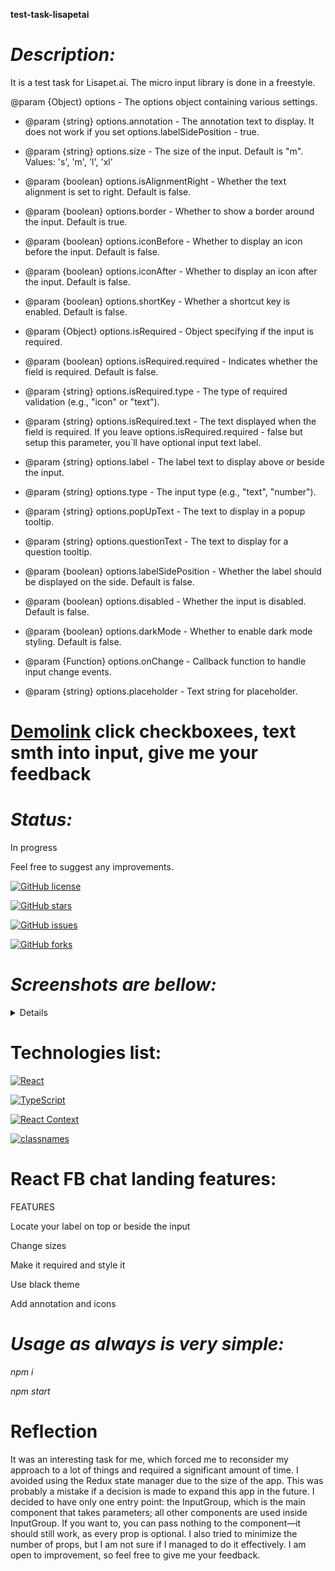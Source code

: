 **test-task-lisapetai**

# _Description:_

It is a test task for Lisapet.ai. The micro input library is done in a freestyle.

@param {Object} options - The options object containing various settings.
 * @param {string} options.annotation - The annotation text to display. It does not work if you set options.labelSidePosition - true.

 * @param {string} options.size - The size of the input. Default is "m". Values: 's', 'm', 'l', 'xl'

 * @param {boolean} options.isAlignmentRight - Whether the text alignment is set to right. Default is false.

 * @param {boolean} options.border - Whether to show a border around the input. Default is true.

 * @param {boolean} options.iconBefore - Whether to display an icon before the input. Default is false.

 * @param {boolean} options.iconAfter - Whether to display an icon after the input. Default is false.

 * @param {boolean} options.shortKey - Whether a shortcut key is enabled. Default is false.

 * @param {Object} options.isRequired - Object specifying if the input is required.

 * @param {boolean} options.isRequired.required - Indicates whether the field is required. Default is false.

 * @param {string} options.isRequired.type - The type of required validation (e.g., "icon" or "text").

 * @param {string} options.isRequired.text - The text displayed when the field is required. If you leave options.isRequired.required - false but setup this parameter, you`ll have optional input text label.

 * @param {string} options.label - The label text to display above or beside the input.

 * @param {string} options.type - The input type (e.g., "text", "number").

 * @param {string} options.popUpText - The text to display in a popup tooltip.

 * @param {string} options.questionText - The text to display for a question tooltip.

 * @param {boolean} options.labelSidePosition - Whether the label should be displayed on the side. Default is false.

 * @param {boolean} options.disabled - Whether the input is disabled. Default is false.

 * @param {boolean} options.darkMode - Whether to enable dark mode styling. Default is false.

 * @param {Function} options.onChange - Callback function to handle input change events.

 * @param {string} options.placeholder - Text string for placeholder.

# [Demolink](https://haduigon.github.io/test-task-lisapet/) click checkboxees, text smth into input, give me your feedback

# _Status:_

In progress

Feel free to suggest any improvements.

[![GitHub license](https://img.shields.io/github/license/haduigon/react-fb-chat-landing)](https://github.com/haduigon/react-fb-chat-landing/blob/master/LICENSE)

[![GitHub stars](https://img.shields.io/github/stars/haduigon/react-fb-chat-landing)](https://github.com/haduigon/react-fb-chat-landing/stargazers)

[![GitHub issues](https://img.shields.io/github/issues/haduigon/react-fb-chat-landing)](https://github.com/haduigon/react-fb-chat-landing/issues)

[![GitHub forks](https://img.shields.io/github/forks/haduigon/react-fb-chat-landing)](https://github.com/haduigon/react-fb-chat-landing/network)

# _Screenshots are bellow:_

<details>
<img width="1720" alt="lisapet1" src="https://github.com/user-attachments/assets/f67c32fa-5a4d-40d6-91f5-973c2c846e1b">
<img width="1735" alt="lisapet2" src="https://github.com/user-attachments/assets/d3798e30-ee93-4c0c-9685-dbae4852e069">
</details>

# Technologies list:

[![React](https://img.shields.io/badge/React-18.3.3-green)](https://react.dev/)

[![TypeScript](https://img.shields.io/badge/TypeScript-4.9.5-green)](https://www.typescriptlang.org/)

[![React Context](https://img.shields.io/badge/React%20Context-grey)](https://reactjs.org/docs/context.html)

[![classnames](https://img.shields.io/badge/Classnames-2.5.1-lightgreen)](https://www.npmjs.com/package/classnames)

# React FB chat landing features:

FEATURES

Locate your label on top or beside the input

Change sizes

Make it required and style it

Use black theme

Add annotation and icons

# _Usage as always is very simple:_

_npm i_

_npm start_

# Reflection

It was an interesting task for me, which forced me to reconsider my approach to a lot of things and required a significant amount of time. I avoided using the Redux state manager due to the size of the app. This was probably a mistake if a decision is made to expand this app in the future. I decided to have only one entry point: the InputGroup, which is the main component that takes parameters; all other components are used inside InputGroup. If you want to, you can pass nothing to the component—it should still work, as every prop is optional. I also tried to minimize the number of props, but I am not sure if I managed to do it effectively. I am open to improvement, so feel free to give me your feedback.